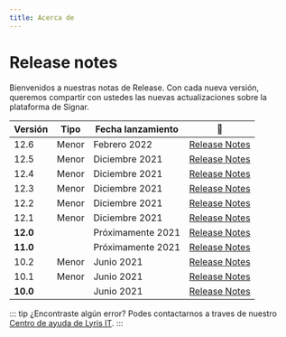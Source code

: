 ```yaml
---
title: Acerca de
---
```


# Release notes

Bienvenidos a nuestras notas de Release. Con cada nueva versión, queremos compartir con ustedes las nuevas actualizaciones sobre la plataforma de Signar.

| Versión | Tipo | Fecha lanzamiento | :link: |
| --- | --- | --- | --- |
| 12.6 | Menor | Febrero 2022 | [Release Notes](./12.6.md) |
| 12.5 | Menor | Diciembre 2021 | [Release Notes](./12.5.md) |
| 12.4 | Menor | Diciembre 2021 | [Release Notes](./12.4.md) |
| 12.3 | Menor | Diciembre 2021 | [Release Notes](./12.3.md) |
| 12.2 | Menor | Diciembre 2021 | [Release Notes](./12.2.md) |
| 12.1 | Menor | Diciembre 2021 | [Release Notes](./12.1.md) |
| **12.0** | <Badge type="tip" text="Mayor" vertical="middle"/> | Próximamente 2021 | [Release Notes](./12.0.md) |
| **11.0** | <Badge type="tip" text="Mayor" vertical="middle"/> | Próximamente 2021 | [Release Notes](./11.0.md) |
| 10.2 | Menor | Junio 2021 | [Release Notes](./10.2.md) |
| 10.1 | Menor | Junio 2021 | [Release Notes](./10.1.md) |
| **10.0** | <Badge type="tip" text="Mayor" vertical="middle"/> | Junio 2021 | [Release Notes](./10.0.md) |


::: tip ¿Encontraste algún error?
Podes contactarnos a traves de nuestro [Centro de ayuda de Lyris IT](https://soporte-lyris.atlassian.net/servicedesk/customer/portals).
:::

